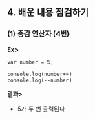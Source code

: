 ## 4. 배운 내용 점검하기
### (1) 증감 연산자 (4번)
__Ex>__
```
var number = 5;

console.log(number++)
console.log(--number)
```

__결과>__
* 5가 두 번 출력된다
